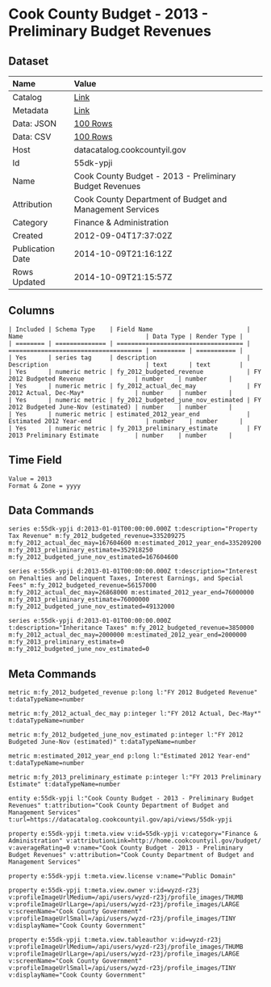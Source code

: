 # Cook County Budget - 2013 - Preliminary Budget Revenues

## Dataset

| Name | Value |
| :--- | :---- |
| Catalog | [Link](https://catalog.data.gov/dataset/cook-county-budget-2013-preliminary-budget-revenues-df945) |
| Metadata | [Link](https://datacatalog.cookcountyil.gov/api/views/55dk-ypji) |
| Data: JSON | [100 Rows](https://datacatalog.cookcountyil.gov/api/views/55dk-ypji/rows.json?max_rows=100) |
| Data: CSV | [100 Rows](https://datacatalog.cookcountyil.gov/api/views/55dk-ypji/rows.csv?max_rows=100) |
| Host | datacatalog.cookcountyil.gov |
| Id | 55dk-ypji |
| Name | Cook County Budget - 2013 - Preliminary Budget Revenues |
| Attribution | Cook County Department of Budget and Management Services |
| Category | Finance & Administration |
| Created | 2012-09-04T17:37:02Z |
| Publication Date | 2014-10-09T21:16:12Z |
| Rows Updated | 2014-10-09T21:15:57Z |

## Columns

```ls
| Included | Schema Type    | Field Name                          | Name                                  | Data Type | Render Type |
| ======== | ============== | =================================== | ===================================== | ========= | =========== |
| Yes      | series tag     | description                         | Description                           | text      | text        |
| Yes      | numeric metric | fy_2012_budgeted_revenue            | FY 2012 Budgeted Revenue              | number    | number      |
| Yes      | numeric metric | fy_2012_actual_dec_may              | FY 2012 Actual, Dec-May*              | number    | number      |
| Yes      | numeric metric | fy_2012_budgeted_june_nov_estimated | FY 2012 Budgeted June-Nov (estimated) | number    | number      |
| Yes      | numeric metric | estimated_2012_year_end             | Estimated 2012 Year-end               | number    | number      |
| Yes      | numeric metric | fy_2013_preliminary_estimate        | FY 2013 Preliminary Estimate          | number    | number      |
```

## Time Field

```ls
Value = 2013
Format & Zone = yyyy
```

## Data Commands

```ls
series e:55dk-ypji d:2013-01-01T00:00:00.000Z t:description="Property Tax Revenue" m:fy_2012_budgeted_revenue=335209275 m:fy_2012_actual_dec_may=167604600 m:estimated_2012_year_end=335209200 m:fy_2013_preliminary_estimate=352918250 m:fy_2012_budgeted_june_nov_estimated=167604600

series e:55dk-ypji d:2013-01-01T00:00:00.000Z t:description="Interest on Penalties and Delinquent Taxes, Interest Earnings, and Special Fees" m:fy_2012_budgeted_revenue=56157000 m:fy_2012_actual_dec_may=26868000 m:estimated_2012_year_end=76000000 m:fy_2013_preliminary_estimate=76000000 m:fy_2012_budgeted_june_nov_estimated=49132000

series e:55dk-ypji d:2013-01-01T00:00:00.000Z t:description="Inheritance Taxes" m:fy_2012_budgeted_revenue=3850000 m:fy_2012_actual_dec_may=2000000 m:estimated_2012_year_end=2000000 m:fy_2013_preliminary_estimate=0 m:fy_2012_budgeted_june_nov_estimated=0
```

## Meta Commands

```ls
metric m:fy_2012_budgeted_revenue p:long l:"FY 2012 Budgeted Revenue" t:dataTypeName=number

metric m:fy_2012_actual_dec_may p:integer l:"FY 2012 Actual, Dec-May*" t:dataTypeName=number

metric m:fy_2012_budgeted_june_nov_estimated p:integer l:"FY 2012 Budgeted June-Nov (estimated)" t:dataTypeName=number

metric m:estimated_2012_year_end p:long l:"Estimated 2012 Year-end" t:dataTypeName=number

metric m:fy_2013_preliminary_estimate p:integer l:"FY 2013 Preliminary Estimate" t:dataTypeName=number

entity e:55dk-ypji l:"Cook County Budget - 2013 - Preliminary Budget Revenues" t:attribution="Cook County Department of Budget and Management Services" t:url=https://datacatalog.cookcountyil.gov/api/views/55dk-ypji

property e:55dk-ypji t:meta.view v:id=55dk-ypji v:category="Finance & Administration" v:attributionLink=http://home.cookcountyil.gov/budget/ v:averageRating=0 v:name="Cook County Budget - 2013 - Preliminary Budget Revenues" v:attribution="Cook County Department of Budget and Management Services"

property e:55dk-ypji t:meta.view.license v:name="Public Domain"

property e:55dk-ypji t:meta.view.owner v:id=wyzd-r23j v:profileImageUrlMedium=/api/users/wyzd-r23j/profile_images/THUMB v:profileImageUrlLarge=/api/users/wyzd-r23j/profile_images/LARGE v:screenName="Cook County Government" v:profileImageUrlSmall=/api/users/wyzd-r23j/profile_images/TINY v:displayName="Cook County Government"

property e:55dk-ypji t:meta.view.tableauthor v:id=wyzd-r23j v:profileImageUrlMedium=/api/users/wyzd-r23j/profile_images/THUMB v:profileImageUrlLarge=/api/users/wyzd-r23j/profile_images/LARGE v:screenName="Cook County Government" v:profileImageUrlSmall=/api/users/wyzd-r23j/profile_images/TINY v:displayName="Cook County Government"
```